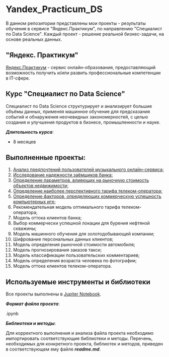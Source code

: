 # Yandex_Practicum_DS

В данном репозитории представлены мои проекты - результаты обучения в сервисе "Яндекс.Практикум", по направлению "Специалист по Data Science". Каждый проект - решение реальной бизнес-задачи, на основе реальных данных.

## "Яндекс. Практикум"

 [Яндекс.Практикум](https://practicum.yandex.ru) - сервис онлайн-образования, предоставляющий возможность получить и/или развить профессиональные компетенции в IT-сфере.

## Курс "Специалист по Data Science"

Специалист по Data Science структурирует и анализирует большие объёмы данных, применяя машинное обучение для предсказания событий и обнаружения неочевидных закономерностей, с целью создания и улучшения продуктов в бизнесе, промышленности и науке.

***Длительность курса***:

* 8 месяцев

## Выполненные проекты:

1. [Анализ предпочтений пользователей музыкального онлайн-сервиса;](https://github.com/DmitrDmitr/Yandex_Practicum_DS/tree/main/1_Music_preferences)
2. [Исследование надежности заёмщиков банка;](https://github.com/DmitrDmitr/Yandex_Practicum_DS/tree/main/2_Borrower's_reliability)
3. [Определение параметров, влияющих на рыночную стоимость объектов недвижимости;](https://github.com/DmitrDmitr/Yandex_Practicum_DS/tree/main/3_Real_estate_price)
4. [Определение наиболее перспективного тарифа телеком-оператора;](https://github.com/DmitrDmitr/Yandex_Practicum_DS/tree/main/4_Telecom_tariff)
5. [Определение факторов, определяющих коммерческую успешность компьютерных игр;](https://github.com/DmitrDmitr/Yandex_Practicum_DS/tree/main/5_Games_commercial_success)
6. Рекомендательная модель оптимального тарифа телеком-оператора;
7. Модель оттока клиентов банка;
8. Выбор коммерчески успешной локации для бурения нефтяной скважины;
9. Модель машинного обучения для золотодобывающей компании;
10. Шифрование персональных данных клиентов;
11. Модель определения рыночной стоимости автомобиля;
12. Модель прогнозирования заказов такси;
13. Модель классификации пользовательских комментариев;
14. Модель определения возраста человека по фотографии;
15. Модель оттока клиентов телеком-оператора.

## Используемые инструменты и библиотеки

Все проекты выполнены в [Jupiter Notebook](https://jupyter.org/install.html).

***Формат файла проекта***:

.ipynb

***Библиотеки и методы***:

Для корректного выполнения и анализа файла проекта необходимо импортировать соответствующие библиотеки и методы.
Перечень, необходимых для конкретного проекта, библиотек и методов, приведен в соответствующем ему файле ***readme.md***.
